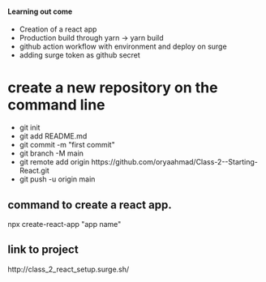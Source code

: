 #### Learning out come
<ul>
    <li>    
        Creation of a react app
    </li>
    <li>
        Production build through yarn -> yarn build
    </li>
    <li>
        github action workflow with environment and deploy on surge
    </li>
    <li>
        adding surge token as github secret
    </li>
</ul>
<h1>
    create a new repository on the command line
</h1>

<ul>
    <li>    
        git init
    </li>
    <li>
        git add README.md
    </li>
    <li>
        git commit -m "first commit"
    </li>
    <li>
        git branch -M main
    </li>
    <li>
        git remote add origin https://github.com/oryaahmad/Class-2--Starting-React.git
    </li>
    <li>
        git push -u origin main
    </li>
</ul>

<h2> command to create a react app. </h2>
npx create-react-app "app name"

<h2>link to project</h2>
http://class_2_react_setup.surge.sh/


